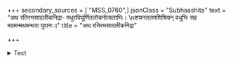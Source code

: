 +++
secondary_sources = [ "MSS_0760",]
jsonClass = "Subhaashita"
text = "अथ रतिरभसादलीकनिद्रा- मधुरविघूर्णितलोचनोत्पलाभिः।  \nशयनतलमशिश्रियन् वधूभिः सह मदमन्मथमन्थरा युवानः॥"
title = "अथ रतिरभसादलीकनिद्रा"

+++

<details><summary>Text</summary>

अथ रतिरभसादलीकनिद्रा- मधुरविघूर्णितलोचनोत्पलाभिः।  
शयनतलमशिश्रियन् वधूभिः सह मदमन्मथमन्थरा युवानः॥
</details>
